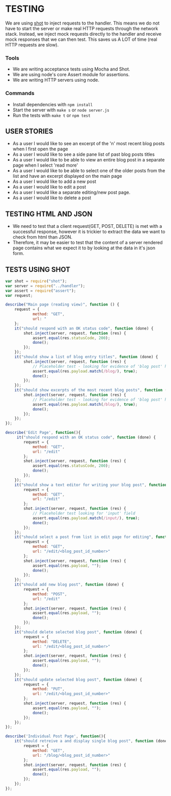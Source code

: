 # TESTING

We are using [shot](https://www.npmjs.com/package/shot) to inject requests to the handler. This means we do not have to start the server or make real HTTP requests through the network stack. Instead, we inject mock requests directly to the handler and receive mock responses that we can then test. This saves us A LOT of time (real HTTP requests are slow).
### Tools
* We are writing acceptance tests using Mocha and Shot.
* We are using node's core Assert module for assertions.
* We are writing HTTP servers using node.

### Commands

* Install dependencies with ``` npm install ```
* Start the server with ``` make s ``` or ```node server.js```
* Run the tests with ``` make t ``` or ``` npm test ```


## USER STORIES
 * As a user I would like to see an excerpt of the 'n' most recent blog posts when I first open the page
 * As a user I would like to see a side pane list of past blog posts titles
 * As a user I would like to be able to view an entire blog post in a separate page when I select 'read more'
 * As a user I would like to be able to select one of the older posts from the list and have an excerpt displayed on the main page
 * As a user I would like to add a new post 
 * As a user I would like to edit a post
 * As a user I would like a separate editing/new post page.
 * As a user I would like to delete a post

## TESTING HTML AND JSON
 * We need to test that a client request(GET, POST, DELETE) is met with a successful response, however it is trickier to extract the data we want to check from html than JSON.  
 * Therefore, it may be easier to test that the content of a server rendered page contains what we expect it to by looking at the data in it's json form.
 
## TESTS USING SHOT
```js 
var shot = require("shot");
var server = require("../handler");
var assert = require("assert");
var request;

describe("Main page (reading view)", function () {
    request = {
            method: "GET",
            url: "
    };
    it("should respond with an OK status code", function (done) {
        shot.inject(server, request, function (res) {
            assert.equal(res.statusCode, 200);
            done();
        });
    });
    it("should show a list of blog entry titles", function (done) {
        shot.inject(server, request, function (res) {
            // Placeholder test - looking for evidence of 'blog post' html
            assert.equal(res.payload.match(/blog/), true);
            done();
        });
    });
    it("should show excerpts of the most recent blog posts", function (done) {
        shot.inject(server, request, function (res) {
            // Placeholder test - looking for evidence of 'blog post' html
            assert.equal(res.payload.match(/blog/), true);
            done();
        });
    });
});

describe('Edit Page', function(){
     it("should respond with an OK status code", function (done) {
        request = {
            method: "GET",
            url: "/edit"
        };
        shot.inject(server, request, function (res) {
            assert.equal(res.statusCode, 200);
            done();
        });
    }); 
    it("should show a text editor for writing your blog post", function (done) {
        request = {
            method: "GET",
            url: "/edit"
        };
        shot.inject(server, request, function (res) {
            // Placeholder test looking for 'input' field
            assert.equal(res.payload.match(/input/), true);
            done();
        });
    }); 
    it("should select a post from list in edit page for editing", function (done) {
        request = {
            method: "GET",
            url: "/edit/<blog_post_id_number>"
        };
        shot.inject(server, request, function (res) {
            assert.equal(res.payload, "");
            done();
        });
    });
    it("should add new blog post", function (done) {
        request = {
            method: "POST",
            url: "/edit"
        };
        shot.inject(server, request, function (res) {
            assert.equal(res.payload, "");
            done();
        });
    });
    it("should delete selected blog post", function (done) {
        request = {
            method: "DELETE",
            url: "/edit/<blog_post_id_number>"
        };
        shot.inject(server, request, function (res) {
            assert.equal(res.payload, "");
            done();
        });
    });
    it("should update selected blog post", function (done) {
        request = {
            method: "PUT",
            url: "/edit/<blog_post_id_number>"
        };
        shot.inject(server, request, function (res) {
            assert.equal(res.payload, "");
            done();
        });
    });
});

describe('Individual Post Page', function(){
    it("should retreive a and display single blog post", function (done) {
        request = {
            method: "GET",
            url: "/blog/<blog_post_id_number>"
        };
        shot.inject(server, request, function (res) {
            assert.equal(res.payload, "");
            done();
        });
    });
});
```
